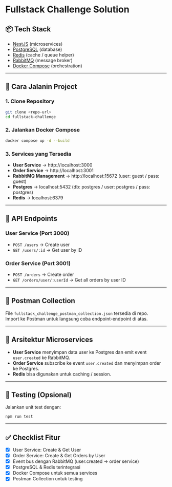 # Fullstack Challenge Solution

## 📦 Tech Stack
- [NestJS](https://nestjs.com/) (microservices)
- [PostgreSQL](https://www.postgresql.org/) (database)
- [Redis](https://redis.io/) (cache / queue helper)
- [RabbitMQ](https://www.rabbitmq.com/) (message broker)
- [Docker Compose](https://docs.docker.com/compose/) (orchestration)

---

## 🚀 Cara Jalanin Project

### 1. Clone Repository
```bash
git clone <repo-url>
cd fullstack-challenge
```

### 2. Jalankan Docker Compose
```bash
docker compose up -d --build
```

### 3. Services yang Tersedia
- **User Service** → http://localhost:3000
- **Order Service** → http://localhost:3001
- **RabbitMQ Management** → http://localhost:15672 (user: guest / pass: guest)
- **Postgres** → localhost:5432 (db: postgres / user: postgres / pass: postgres)
- **Redis** → localhost:6379

---

## 📌 API Endpoints

### User Service (Port 3000)
- `POST /users` → Create user
- `GET /users/:id` → Get user by ID

### Order Service (Port 3001)
- `POST /orders` → Create order
- `GET /orders/user/:userId` → Get all orders by user ID

---

## 🔗 Postman Collection
File `fullstack_challenge_postman_collection.json` tersedia di repo.  
Import ke Postman untuk langsung coba endpoint-endpoint di atas.

---

## 🧩 Arsitektur Microservices
- **User Service** menyimpan data user ke Postgres dan emit event `user.created` ke RabbitMQ.
- **Order Service** subscribe ke event `user.created` dan menyimpan order ke Postgres.
- **Redis** bisa digunakan untuk caching / session.

---

## 🧪 Testing (Opsional)
Jalankan unit test dengan:
```bash
npm run test
```

---

## ✅ Checklist Fitur
- [x] User Service: Create & Get User
- [x] Order Service: Create & Get Orders by User
- [x] Event bus dengan RabbitMQ (user.created → order service)
- [x] PostgreSQL & Redis terintegrasi
- [x] Docker Compose untuk semua services
- [x] Postman Collection untuk testing
